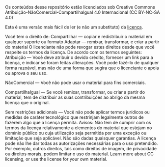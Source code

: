Os conteúdos desse repositório estão licenciados sob Creative Commons Atribuição-NãoComercial-CompartilhaIgual 4.0 Internacional (CC BY-NC-SA 4.0)

Esta é uma versão mais fácil de ler (e não um substituto) da [licença](https://creativecommons.org/licenses/by-nc-sa/4.0/legalcode.pt).

Você tem o direito de:
Compartilhar — copiar e redistribuir o material em qualquer suporte ou formato
Adaptar — remixar, transformar, e criar a partir do material
O licenciante não pode revogar estes direitos desde que você respeite os termos da licença.
De acordo com os termos seguintes:
Atribuição — Você deve atribuir o devido crédito, fornecer um link para a licença, e indicar se foram feitas alterações. Você pode fazê-lo de qualquer forma razoável, mas não de uma forma que sugira que o licenciante o apoia ou aprova o seu uso.

NãoComercial — Você não pode usar o material para fins comerciais.

CompartilhaIgual — Se você remixar, transformar, ou criar a partir do material, tem de distribuir as suas contribuições ao abrigo da mesma licença que o original.

Sem restrições adicionais — Você não pode aplicar termos jurídicos ou medidas de caráter tecnológico que restrinjam legalmente outros de fazerem algo que a licença permita.
Avisos:
Não tem de cumprir com os termos da licença relativamente a elementos do material que estejam no domínio público ou cuja utilização seja permitida por uma exceção ou limitação que seja aplicável.
Não são dadas quaisquer garantias. A licença pode não lhe dar todas as autorizações necessárias para o uso pretendido. Por exemplo, outros direitos, tais como direitos de imagem, de privacidade ou direitos morais, podem limitar o uso do material.
Learn more about CC licensing, or use the license for your own material.
